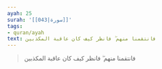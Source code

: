 ```yaml
---
ayah: 25
surah: '[[043|سورة]]'
tags:
- quran/ayah
text: فانتقمنا منهم ۖ فانظر كيف كان عاقبة المكذبين
---
```

> فانتقمنا منهم ۖ فانظر كيف كان عاقبة المكذبين
